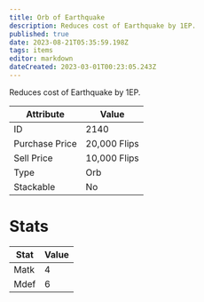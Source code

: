 ```yaml
---
title: Orb of Earthquake
description: Reduces cost of Earthquake by 1EP.
published: true
date: 2023-08-21T05:35:59.198Z
tags: items
editor: markdown
dateCreated: 2023-03-01T00:23:05.243Z
---
```


Reduces cost of Earthquake by 1EP.

|Attribute|Value|
|-|-|
|ID|2140|
|Purchase Price|20,000 Flips|
|Sell Price|10,000 Flips|
|Type|Orb|
|Stackable|No|

# Stats
|Stat|Value|
|-|-|
|Matk|4|
|Mdef|6|
